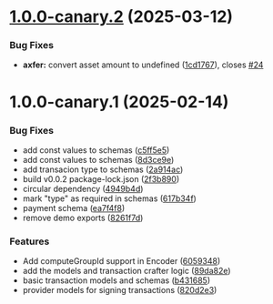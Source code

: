 # [1.0.0-canary.2](https://github.com/algorandfoundation/algo-models/compare/v1.0.0-canary.1...v1.0.0-canary.2) (2025-03-12)


### Bug Fixes

* **axfer:** convert asset amount to undefined ([1cd1767](https://github.com/algorandfoundation/algo-models/commit/1cd1767cdfdc69e361ccfe8bcd48df4a73b1b76d)), closes [#24](https://github.com/algorandfoundation/algo-models/issues/24)

# 1.0.0-canary.1 (2025-02-14)


### Bug Fixes

* add const values to schemas ([c5ff5e5](https://github.com/algorandfoundation/algo-models/commit/c5ff5e5c2d778a06c08d7cc3bc0de4b6d08c896a))
* add const values to schemas ([8d3ce9e](https://github.com/algorandfoundation/algo-models/commit/8d3ce9ed803217ebd498d9ec16a6ad2c9f4d8ac8))
* add transacion type to schemas ([2a914ac](https://github.com/algorandfoundation/algo-models/commit/2a914ac23118e8fd34dd99c902411a97f1c2e1a0))
* build v0.0.2 package-lock.json ([2f3b890](https://github.com/algorandfoundation/algo-models/commit/2f3b8907cba04a26eeabdbce9aebc31afa30bc00))
* circular dependency ([4949b4d](https://github.com/algorandfoundation/algo-models/commit/4949b4dc73621cbd1b404a8c49e65281a42f9609))
* mark "type" as required in schemas ([617b34f](https://github.com/algorandfoundation/algo-models/commit/617b34ff1122c78dbfad1a203b92075e38d6810e))
* payment schema ([ea7f4f8](https://github.com/algorandfoundation/algo-models/commit/ea7f4f8a0ae30bce3c7f271d4a3e46ebd1c05e9a))
* remove demo exports ([8261f7d](https://github.com/algorandfoundation/algo-models/commit/8261f7d794399c501330b50dd141bfb256127684))


### Features

* Add computeGroupId support in Encoder ([6059348](https://github.com/algorandfoundation/algo-models/commit/60593487bfb2e2ba295bf08772efda38fae4f359))
* add the models and transaction crafter logic ([89da82e](https://github.com/algorandfoundation/algo-models/commit/89da82e1ad69ee46bf2d0e5fbce319178d969ed5))
* basic transaction models and schemas ([b431685](https://github.com/algorandfoundation/algo-models/commit/b4316859d0ae342034d1aee0689b8e68940570b8))
* provider models for signing transactions ([820d2e3](https://github.com/algorandfoundation/algo-models/commit/820d2e31fe52881f6b1b5f9780c92eadcc8bc6ac))
